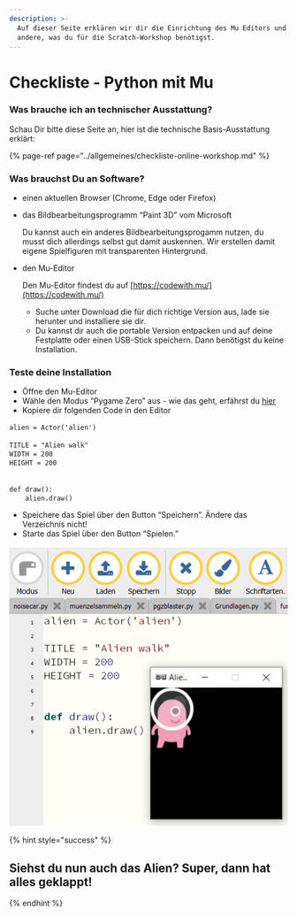 ```yaml
---
description: >-
  Auf dieser Seite erklären wir dir die Einrichtung des Mu Editors und alles
  andere, was du für die Scratch-Workshop benötigst.
---
```


# Checkliste - Python mit Mu

### Was brauche ich an technischer Ausstattung? <a id="Was-brauche-ich-an-technischer-Ausstattung"></a>

Schau Dir bitte diese Seite an, hier ist die technische Basis-Ausstattung erklärt:

{% page-ref page="../allgemeines/checkliste-online-workshop.md" %}

### Was brauchst Du an Software? <a id="Was-brauche-ich-an-Software"></a>

* einen aktuellen Browser \(Chrome, Edge oder Firefox\)
* das Bildbearbeitungsprogramm “Paint 3D” vom Microsoft

  Du kannst auch ein anderes Bildbearbeitungsprogamm nutzen, du musst dich allerdings selbst gut damit auskennen. Wir erstellen damit eigene Spielfiguren mit transparenten Hintergrund.

* den Mu-Editor

  Den Mu-Editor findest du auf [https://codewith.mu/](https://codewith.mu/)

  * Suche unter Download die für dich richtige Version aus, lade sie herunter und installiere sie dir.
  * Du kannst dir auch die portable Version entpacken und auf deine Festplatte oder einen USB-Stick speichern. Dann benötigst du keine Installation.

### Teste deine Installation <a id="Teste-deine-Installation"></a>

* Öffne den Mu-Editor
* Wähle den Modus “Pygame Zero” aus - wie das geht, erfährst du [hier](https://codewith.mu/en/tutorials/1.1/modes)
* Kopiere dir folgenden Code in den Editor

```text
alien = Actor('alien')

TITLE = "Alien walk"
WIDTH = 200
HEIGHT = 200


def draw():
    alien.draw()
```

* Speichere das Spiel über den Button “Speichern”. Ändere das Verzeichnis nicht!
* Starte das Spiel über den Button “Spielen.”

![](../.gitbook/assets/image%20%283%29.png)

{% hint style="success" %}
## Siehst du nun auch das Alien? Super, dann hat alles geklappt! <a id="Checkliste---Python-for-Kids-&#x2013;-Programmiere-Spiele-mit-Mu"></a>
{% endhint %}

